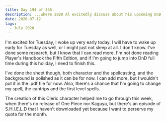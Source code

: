 ```yaml
---
title: Day 194 of 365.
description: ...where 2020 Al excitedly discuss about his upcoming DnD game.
date: 2020-07-12
tags:
  - July 2020
---
```


I'm excited for Tuesday, I woke up very early today. I will have to wake up early for Tuesday as well, or I might just not sleep at all. I don't know. I've done some research, but I know that I can read more. I'm not done reading Player's Handbook the Fifth Edition, and if I'm going to jump into DnD full time during this holiday, I need to finish this.

I've done the sheet though, both character and the spellcasting, and the background is polished as it can be for now. I can add more, but I wouldn't put it in the .pdf file for now. Also, there's a chance that I'm going to change my spell, the cantrips and the first level spells.

The creation of this Cleric character helped me to go through this week, when there's no release of One Piece nor Kaguya, but there's an episode of S.H.I.E.L.D that I haven't downloaded yet because I want to perserve my quota for the month.

